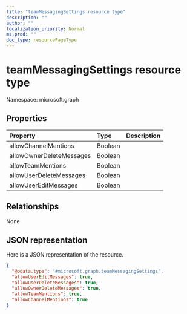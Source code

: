 ```yaml
---
title: "teamMessagingSettings resource type"
description: ""
author: ""
localization_priority: Normal
ms.prod: ""
doc_type: resourcePageType
---
```


# teamMessagingSettings resource type


Namespace: microsoft.graph



## Properties
|Property|Type|Description|
|:---|:---|:---|
|allowChannelMentions|Boolean||
|allowOwnerDeleteMessages|Boolean||
|allowTeamMentions|Boolean||
|allowUserDeleteMessages|Boolean||
|allowUserEditMessages|Boolean||

## Relationships
None

## JSON representation
Here is a JSON representation of the resource.
<!-- {
  "blockType": "resource",
  "@odata.type": "microsoft.graph.teamMessagingSettings"
}
-->
``` json
{
  "@odata.type": "#microsoft.graph.teamMessagingSettings",
  "allowUserEditMessages": true,
  "allowUserDeleteMessages": true,
  "allowOwnerDeleteMessages": true,
  "allowTeamMentions": true,
  "allowChannelMentions": true
}
```

